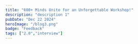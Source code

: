 ```yaml
---
title: "600+ Minds Unite for an Unforgettable Workshop!"
description: "description 1"
pubDate: "Dec 22 2024"
heroImage: "/blog3.png"
badge: "Feedback"
tags: ["2.0","interview"]
---
```

